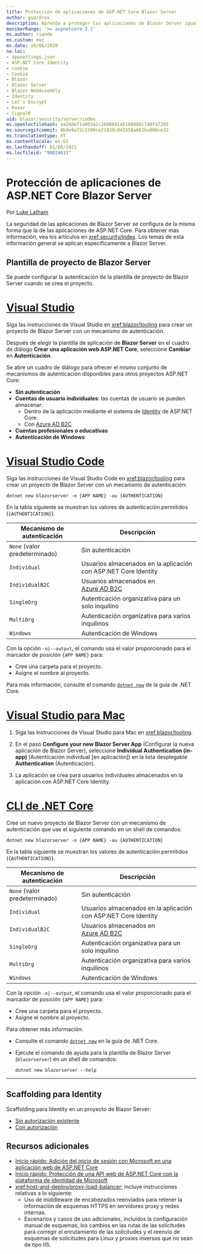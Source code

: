 ```yaml
---
title: Protección de aplicaciones de ASP.NET Core Blazor Server
author: guardrex
description: Aprenda a proteger las aplicaciones de Blazor Server igual que las aplicaciones de ASP.NET Core.
monikerRange: '>= aspnetcore-3.1'
ms.author: riande
ms.custom: mvc
ms.date: 10/06/2020
no-loc:
- appsettings.json
- ASP.NET Core Identity
- cookie
- Cookie
- Blazor
- Blazor Server
- Blazor WebAssembly
- Identity
- Let's Encrypt
- Razor
- SignalR
uid: blazor/security/server/index
ms.openlocfilehash: aa24def1a003a2c2608691e6168066c740f47205
ms.sourcegitcommit: 8b0e9a72c1599ce21830c843558a661ba908ce32
ms.translationtype: HT
ms.contentlocale: es-ES
ms.lasthandoff: 01/08/2021
ms.locfileid: "98024631"
---
```

# <a name="secure-aspnet-core-no-locblazor-server-apps"></a>Protección de aplicaciones de ASP.NET Core Blazor Server

Por [Luke Latham](https://github.com/guardrex)

La seguridad de las aplicaciones de Blazor Server se configura de la misma forma que la de las aplicaciones de ASP.NET Core. Para obtener más información, vea los artículos en <xref:security/index>. Los temas de esta información general se aplican específicamente a Blazor Server.

## <a name="no-locblazor-server-project-template"></a>Plantilla de proyecto de Blazor Server

Se puede configurar la autenticación de la plantilla de proyecto de Blazor Server cuando se crea el proyecto.

# <a name="visual-studio"></a>[Visual Studio](#tab/visual-studio)

Siga las instrucciones de Visual Studio en <xref:blazor/tooling> para crear un proyecto de Blazor Server con un mecanismo de autenticación.

Después de elegir la plantilla de aplicación de **Blazor Server** en el cuadro de diálogo **Crear una aplicación web ASP.NET Core**, seleccione **Cambiar** en **Autenticación**.

Se abre un cuadro de diálogo para ofrecer el mismo conjunto de mecanismos de autenticación disponibles para otros proyectos ASP.NET Core:

* **Sin autenticación**
* **Cuentas de usuario individuales**: las cuentas de usuario se pueden almacenar:
  * Dentro de la aplicación mediante el sistema de [Identity](xref:security/authentication/identity) de ASP.NET Core.
  * Con [Azure AD B2C](xref:security/authentication/azure-ad-b2c)
* **Cuentas profesionales o educativas**
* **Autenticación de Windows**

# <a name="visual-studio-code"></a>[Visual Studio Code](#tab/visual-studio-code)

Siga las instrucciones de Visual Studio Code en <xref:blazor/tooling> para crear un proyecto de Blazor Server con un mecanismo de autenticación:

```dotnetcli
dotnet new blazorserver -o {APP NAME} -au {AUTHENTICATION}
```

En la tabla siguiente se muestran los valores de autenticación permitidos (`{AUTHENTICATION}`).

| Mecanismo de autenticación | Descripción |
| ------------------------ | ----------- |
| `None` (valor predeterminado)         | Sin autenticación |
| `Individual`             | Usuarios almacenados en la aplicación con ASP.NET Core Identity |
| `IndividualB2C`          | Usuarios almacenados en [Azure AD B2C](xref:security/authentication/azure-ad-b2c) |
| `SingleOrg`              | Autenticación organizativa para un solo inquilino |
| `MultiOrg`               | Autenticación organizativa para varios inquilinos |
| `Windows`                | Autenticación de Windows |

Con la opción `-o|--output`, el comando usa el valor proporcionado para el marcador de posición `{APP NAME}` para:

* Cree una carpeta para el proyecto.
* Asigne el nombre al proyecto.

Para más información, consulte el comando [`dotnet new`](/dotnet/core/tools/dotnet-new) de la guía de .NET Core.

# <a name="visual-studio-for-mac"></a>[Visual Studio para Mac](#tab/visual-studio-mac)

1. Siga las instrucciones de Visual Studio para Mac en <xref:blazor/tooling>.

1. En el paso **Configure your new Blazor Server App** (Configurar la nueva aplicación de Blazor Server), seleccione **Individual Authentication (in-app)** (Autenticación individual [en aplicación]) en la lista desplegable **Authentication** (Autenticación).

1. La aplicación se crea para usuarios individuales almacenados en la aplicación con ASP.NET Core Identity.

# <a name="net-core-cli"></a>[CLI de .NET Core](#tab/netcore-cli/)

Cree un nuevo proyecto de Blazor Server con un mecanismo de autenticación que use el siguiente comando en un shell de comandos:

```dotnetcli
dotnet new blazorserver -o {APP NAME} -au {AUTHENTICATION}
```

En la tabla siguiente se muestran los valores de autenticación permitidos (`{AUTHENTICATION}`).

| Mecanismo de autenticación | Descripción |
| ------------------------ | ----------- |
| `None` (valor predeterminado)         | Sin autenticación |
| `Individual`             | Usuarios almacenados en la aplicación con ASP.NET Core Identity |
| `IndividualB2C`          | Usuarios almacenados en [Azure AD B2C](xref:security/authentication/azure-ad-b2c) |
| `SingleOrg`              | Autenticación organizativa para un solo inquilino |
| `MultiOrg`               | Autenticación organizativa para varios inquilinos |
| `Windows`                | Autenticación de Windows |

Con la opción `-o|--output`, el comando usa el valor proporcionado para el marcador de posición `{APP NAME}` para:

* Cree una carpeta para el proyecto.
* Asigne el nombre al proyecto.

Para obtener más información:

* Consulte el comando [`dotnet new`](/dotnet/core/tools/dotnet-new) en la guía de .NET Core.
* Ejecute el comando de ayuda para la plantilla de Blazor Server (`blazorserver`) en un shell de comandos:

  ```dotnetcli
  dotnet new blazorserver --help
  ```

---

## <a name="scaffold-no-locidentity"></a>Scaffolding para Identity

Scaffolding para Identity en un proyecto de Blazor Server:

* [Sin autorización existente](xref:security/authentication/scaffold-identity#scaffold-identity-into-a-blazor-server-project-without-existing-authorization)
* [Con autorización](xref:security/authentication/scaffold-identity#scaffold-identity-into-a-blazor-server-project-with-authorization)

## <a name="additional-resources"></a>Recursos adicionales

* [Inicio rápido: Adición del inicio de sesión con Microsoft en una aplicación web de ASP.NET Core](/azure/active-directory/develop/quickstart-v2-aspnet-core-webapp)
* [Inicio rápido: Protección de una API web de ASP.NET Core con la plataforma de identidad de Microsoft](/azure/active-directory/develop/quickstart-v2-aspnet-core-web-api)
* <xref:host-and-deploy/proxy-load-balancer>; incluye instrucciones relativas a lo siguiente:
  * Uso de middleware de encabezados reenviados para retener la información de esquemas HTTPS en servidores proxy y redes internas.
  * Escenarios y casos de uso adicionales, incluidos la configuración manual de esquemas, los cambios en las rutas de las solicitudes para corregir el enrutamiento de las solicitudes y el reenvío de esquemas de solicitudes para Linux y proxies inversos que no sean de tipo IIS.
